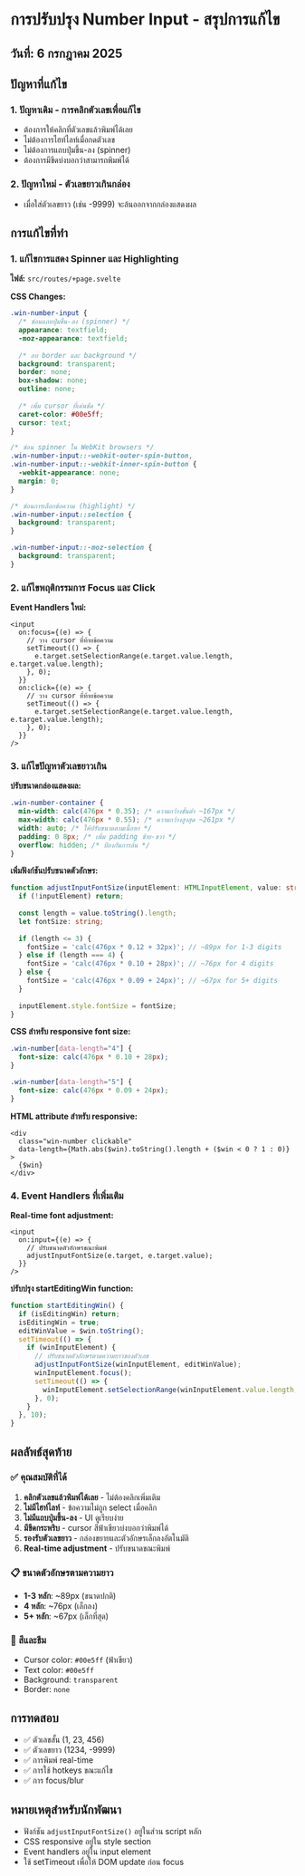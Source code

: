 # การปรับปรุง Number Input - สรุปการแก้ไข

## วันที่: 6 กรกฎาคม 2025

## ปัญหาที่แก้ไข

### 1. **ปัญหาเดิม - การคลิกตัวเลขเพื่อแก้ไข**
- ต้องการให้คลิกที่ตัวเลขแล้วพิมพ์ได้เลย
- ไม่ต้องการไฮท์ไลท์เมื่อกดตัวเลข
- ไม่ต้องการแถบปุ่มขึ้น-ลง (spinner)
- ต้องการมีขีดบ่งบอกว่าสามารถพิมพ์ได้

### 2. **ปัญหาใหม่ - ตัวเลขยาวเกินกล่อง**
- เมื่อใส่ตัวเลขยาว (เช่น -9999) จะล้นออกจากกล่องแสดงผล

## การแก้ไขที่ทำ

### 1. **แก้ไขการแสดง Spinner และ Highlighting**

**ไฟล์:** `src/routes/+page.svelte`

**CSS Changes:**
```css
.win-number-input {
  /* ซ่อนแถบปุ่มขึ้น-ลง (spinner) */
  appearance: textfield;
  -moz-appearance: textfield;
  
  /* ลบ border และ background */
  background: transparent;
  border: none;
  box-shadow: none;
  outline: none;
  
  /* เพิ่ม cursor ที่เด่นชัด */
  caret-color: #00e5ff;
  cursor: text;
}

/* ซ่อน spinner ใน WebKit browsers */
.win-number-input::-webkit-outer-spin-button,
.win-number-input::-webkit-inner-spin-button {
  -webkit-appearance: none;
  margin: 0;
}

/* ซ่อนการเลือกข้อความ (highlight) */
.win-number-input::selection {
  background: transparent;
}

.win-number-input::-moz-selection {
  background: transparent;
}
```

### 2. **แก้ไขพฤติกรรมการ Focus และ Click**

**Event Handlers ใหม่:**
```svelte
<input 
  on:focus={(e) => {
    // วาง cursor ที่ท้ายข้อความ
    setTimeout(() => {
      e.target.setSelectionRange(e.target.value.length, e.target.value.length);
    }, 0);
  }}
  on:click={(e) => {
    // วาง cursor ที่ท้ายข้อความ
    setTimeout(() => {
      e.target.setSelectionRange(e.target.value.length, e.target.value.length);
    }, 0);
  }}
/>
```

### 3. **แก้ไขปัญหาตัวเลขยาวเกิน**

**ปรับขนาดกล่องแสดงผล:**
```css
.win-number-container {
  min-width: calc(476px * 0.35); /* ความกว้างขั้นต่ำ ~167px */
  max-width: calc(476px * 0.55); /* ความกว้างสูงสุด ~261px */
  width: auto; /* ให้ปรับขนาดตามเนื้อหา */
  padding: 0 8px; /* เพิ่ม padding ซ้าย-ขวา */
  overflow: hidden; /* ป้องกันการล้น */
}
```

**เพิ่มฟังก์ชันปรับขนาดตัวอักษร:**
```typescript
function adjustInputFontSize(inputElement: HTMLInputElement, value: string | number) {
  if (!inputElement) return;
  
  const length = value.toString().length;
  let fontSize: string;
  
  if (length <= 3) {
    fontSize = 'calc(476px * 0.12 + 32px)'; // ~89px for 1-3 digits
  } else if (length === 4) {
    fontSize = 'calc(476px * 0.10 + 28px)'; // ~76px for 4 digits
  } else {
    fontSize = 'calc(476px * 0.09 + 24px)'; // ~67px for 5+ digits
  }
  
  inputElement.style.fontSize = fontSize;
}
```

**CSS สำหรับ responsive font size:**
```css
.win-number[data-length="4"] {
  font-size: calc(476px * 0.10 + 28px);
}

.win-number[data-length="5"] {
  font-size: calc(476px * 0.09 + 24px);
}
```

**HTML attribute สำหรับ responsive:**
```svelte
<div 
  class="win-number clickable" 
  data-length={Math.abs($win).toString().length + ($win < 0 ? 1 : 0)}
>
  {$win}
</div>
```

### 4. **Event Handlers ที่เพิ่มเติม**

**Real-time font adjustment:**
```svelte
<input 
  on:input={(e) => {
    // ปรับขนาดตัวอักษรขณะพิมพ์
    adjustInputFontSize(e.target, e.target.value);
  }}
/>
```

**ปรับปรุง startEditingWin function:**
```typescript
function startEditingWin() {
  if (isEditingWin) return;
  isEditingWin = true;
  editWinValue = $win.toString();
  setTimeout(() => {
    if (winInputElement) {
      // ปรับขนาดตัวอักษรตามความยาวของตัวเลข
      adjustInputFontSize(winInputElement, editWinValue);
      winInputElement.focus();
      setTimeout(() => {
        winInputElement.setSelectionRange(winInputElement.value.length, winInputElement.value.length);
      }, 0);
    }
  }, 10);
}
```

## ผลลัพธ์สุดท้าย

### ✅ คุณสมบัติที่ได้
1. **คลิกตัวเลขแล้วพิมพ์ได้เลย** - ไม่ต้องคลิกเพิ่มเติม
2. **ไม่มีไฮท์ไลท์** - ข้อความไม่ถูก select เมื่อคลิก
3. **ไม่มีแถบปุ่มขึ้น-ลง** - UI ดูเรียบง่าย
4. **มีขีดกระพริบ** - cursor สีฟ้าเขียวบ่งบอกว่าพิมพ์ได้
5. **รองรับตัวเลขยาว** - กล่องขยายและตัวอักษรเล็กลงอัตโนมัติ
6. **Real-time adjustment** - ปรับขนาดขณะพิมพ์

### 📋 ขนาดตัวอักษรตามความยาว
- **1-3 หลัก**: ~89px (ขนาดปกติ)
- **4 หลัก**: ~76px (เล็กลง)
- **5+ หลัก**: ~67px (เล็กที่สุด)

### 🎨 สีและธีม
- Cursor color: `#00e5ff` (ฟ้าเขียว)
- Text color: `#00e5ff` 
- Background: `transparent`
- Border: `none`

## การทดสอบ
- ✅ ตัวเลขสั้น (1, 23, 456)
- ✅ ตัวเลขยาว (1234, -9999)
- ✅ การพิมพ์ real-time
- ✅ การใช้ hotkeys ขณะแก้ไข
- ✅ การ focus/blur

## หมายเหตุสำหรับนักพัฒนา
- ฟังก์ชัน `adjustInputFontSize()` อยู่ในส่วน script หลัก
- CSS responsive อยู่ใน style section
- Event handlers อยู่ใน input element
- ใช้ setTimeout เพื่อให้ DOM update ก่อน focus
